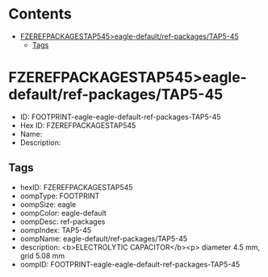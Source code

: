 



Contents
========

* [FZEREFPACKAGESTAP545>eagle-default/ref-packages/TAP5-45](#fzerefpackagestap545eagle-defaultref-packagestap5-45)
	* [Tags](#tags)

# FZEREFPACKAGESTAP545>eagle-default/ref-packages/TAP5-45

- ID: FOOTPRINT-eagle-eagle-default-ref-packages-TAP5-45
- Hex ID: FZEREFPACKAGESTAP545
- Name: 
- Description: 

## Tags

- hexID: FZEREFPACKAGESTAP545
- oompType: FOOTPRINT
- oompSize: eagle
- oompColor: eagle-default
- oompDesc: ref-packages
- oompIndex: TAP5-45
- oompName: eagle-default/ref-packages/TAP5-45
- description: &lt;b&gt;ELECTROLYTIC CAPACITOR&lt;/b&gt;&lt;p&gt;&#xD;
diameter 4.5 mm, grid 5.08 mm
- oompID: FOOTPRINT-eagle-eagle-default-ref-packages-TAP5-45
